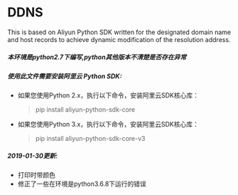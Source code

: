# DDNS
This is based on Aliyun Python SDK written for the designated domain name and host records to achieve dynamic modification of the resolution address.

##### 本环境是python2.7下编写,python其他版本不清楚是否存在异常

##### 使用此文件需要安装阿里云 Python SDK:  
  
* 如果您使用Python 2.x，执行以下命令，安装阿里云SDK核心库：  
    > pip install aliyun-python-sdk-core  
* 如果您使用Python 3.x，执行以下命令，安装阿里云SDK核心库：  
    > pip install aliyun-python-sdk-core-v3 
    
##### 2019-01-30更新:
* 打印时带颜色<br/>
* 修正了一些在环境是python3.6.8下运行的错误
